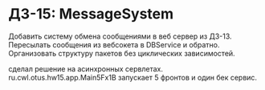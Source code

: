 ДЗ-15: MessageSystem
===
Добавить систему обмена сообщениями в веб сервер из ДЗ-13. 
Пересылать сообщения из вебсокета в DBService и обратно.
Организовать структуру пакетов без циклических зависимостей.

сделал решение на асинхронных сервлетах.
ru.cwl.otus.hw15.app.Main5Fx1B запускает 5 фронтов и один бек сервис. 